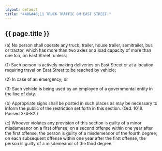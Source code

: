 ```yaml
---
layout: default 
title: "440&#46;11 TRUCK TRAFFIC ON EAST STREET."
---
```


{{ page.title }}
----------------

​(a) No person shall operate any truck, trailer, house trailer,
semitrailer, bus or tractor, which has more than two axles or a load
capacity of more than one ton, on East Street, unless:

​(1) Such person is actively making deliveries on East Street or at a
location requiring travel on East Street to be reached by vehicle;

​(2) In case of an emergency; or

​(3) Such vehicle is being used by an employee of a governmental entity
in the line of duty.

​(b) Appropriate signs shall be posted in such places as may be
necessary to inform the public of the restriction set forth in this
section. (Ord. 1018. Passed 3-4-82.)

​(c) Whoever violates any provision of this section is guilty of a minor
misdemeanor on a first offense; on a second offense within one year
after the first offense, the person is guilty of a misdemeanor of the
fourth degree; on each subsequent offense within one year after the
first offense, the person is guilty of a misdemeanor of the third
degree.
